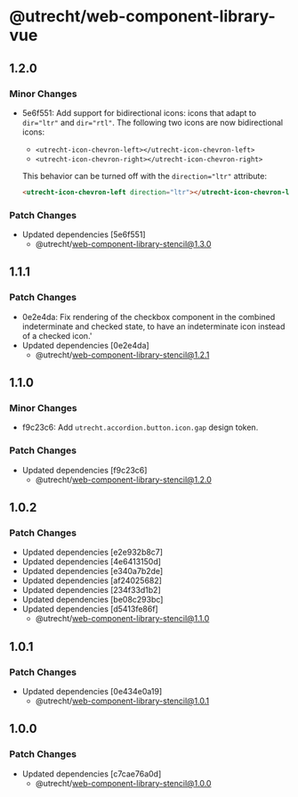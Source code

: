 # @utrecht/web-component-library-vue

## 1.2.0

### Minor Changes

- 5e6f551: Add support for bidirectional icons: icons that adapt to `dir="ltr"` and `dir="rtl"`. The following two icons are now bidirectional icons:

  - `<utrecht-icon-chevron-left></utrecht-icon-chevron-left>`
  - `<utrecht-icon-chevron-right></utrecht-icon-chevron-right>`

  This behavior can be turned off with the `direction="ltr"` attribute:

  ```html
  <utrecht-icon-chevron-left direction="ltr"></utrecht-icon-chevron-left>
  ```

### Patch Changes

- Updated dependencies [5e6f551]
  - @utrecht/web-component-library-stencil@1.3.0

## 1.1.1

### Patch Changes

- 0e2e4da: Fix rendering of the checkbox component in the combined indeterminate and checked state, to have an indeterminate icon instead of a checked icon.'
- Updated dependencies [0e2e4da]
  - @utrecht/web-component-library-stencil@1.2.1

## 1.1.0

### Minor Changes

- f9c23c6: Add `utrecht.accordion.button.icon.gap` design token.

### Patch Changes

- Updated dependencies [f9c23c6]
  - @utrecht/web-component-library-stencil@1.2.0

## 1.0.2

### Patch Changes

- Updated dependencies [e2e932b8c7]
- Updated dependencies [4e6413150d]
- Updated dependencies [e340a7b2de]
- Updated dependencies [af24025682]
- Updated dependencies [234f33d1b2]
- Updated dependencies [be08c293bc]
- Updated dependencies [d5413fe86f]
  - @utrecht/web-component-library-stencil@1.1.0

## 1.0.1

### Patch Changes

- Updated dependencies [0e434e0a19]
  - @utrecht/web-component-library-stencil@1.0.1

## 1.0.0

### Patch Changes

- Updated dependencies [c7cae76a0d]
  - @utrecht/web-component-library-stencil@1.0.0
